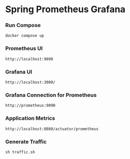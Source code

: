 # Spring Prometheus Grafana 

### Run Compose

``` 
docker compose up
```

### Prometheus UI

```
http://localhost:9090
```

### Grafana UI

```
http://localhost:3000/
```

### Grafana Connection for Prometheus

```
http://prometheus:9090
```

### Application Metrics

```
http://localhost:8080/actuator/prometheus
```

### Generate Traffic

```
sh traffic.sh
```
